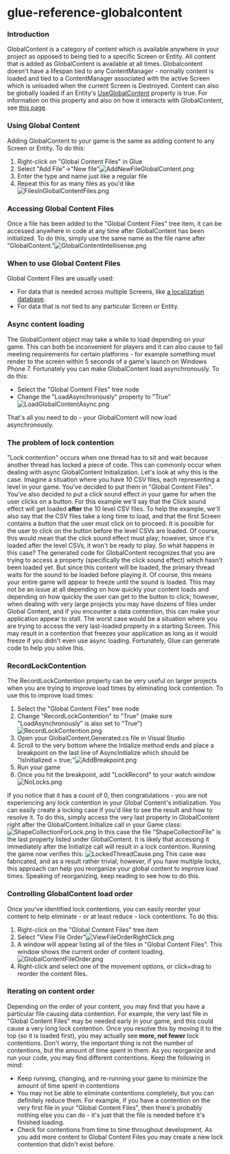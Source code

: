 # glue-reference-globalcontent

### Introduction

GlobalContent is a category of content which is available anywhere in your project as opposed to being tied to a specific Screen or Entity. All content that is added as GlobalContent is available at all times. Globalcontent doesn't have a lifespan tied to any ContentManager - normally content is loaded and tied to a ContentManager associated with the active Screen which is unloaded when the current Screen is Destroyed. Content can also be globally loaded if an Entity's [UseGlobalContent](../../../../frb/docs/index.php) property is true. For information on this property and also on how it interacts with GlobalContent, see [this page](../../../../frb/docs/index.php).

### Using Global Content

Adding GlobalContent to your game is the same as adding content to any Screen or Entity. To do this:

1. Right-click on "Global Content Files" in Glue
2. Select "Add File"->"New file"![AddNewFileGlobalContent.png](../../../../media/migrated_media-AddNewFileGlobalContent.png)
3. Enter the type and name just like a regular file
4. Repeat this for as many files as you'd like![FilesInGlobalContentFiles.png](../../../../media/migrated_media-FilesInGlobalContentFiles.png)

### Accessing Global Content Files

Once a file has been added to the "Global Content Files" tree item, it can be accessed anywhere in code at any time after GlobalContent has been initialized. To do this, simply use the same name as the file name after "GlobalContent."![GlobalContentIntellisense.png](../../../../media/migrated_media-GlobalContentIntellisense.png)

### When to use Global Content Files

Global Content Files are usually used:

* For data that is needed across multiple Screens, like [a localization database](../../../../frb/docs/index.php).
* For data that is not tied to any particular Screen or Entity.

### Async content loading

The GlobalContent object may take a while to load depending on your game. This can both be inconvenient for players and it can also cause to fail meeting requirements for certain platforms - for example something must render to the screen within 5 seconds of a game's launch on Windows Phone 7. Fortunately you can make GlobalContent load asynchronously. To do this:

* Select the "Global Content Files" tree node
* Change the "LoadAsynchronously" property to "True"![LoadGlobalContentAsync.png](../../../../media/migrated_media-LoadGlobalContentAsync.png)

That's all you need to do - your GlobalContent will now load asynchronously.

### The problem of lock contention

"Lock contention" occurs when one thread has to sit and wait because another thread has locked a piece of code. This can commonly occur when dealing with async GlobalContent Initialization. Let's look at why this is the case. Imagine a situation where you have 10 CSV files, each representing a level in your game. You've decided to put them in "Global Content Files". You've also decided to put a click sound effect in your game for when the user clicks on a button. For this example we'll say that the Click sound effect will get loaded **after** the 10 level CSV files. To help the example, we'll also say that the CSV files take a long time to load, and that the first Screen contains a button that the user must click on to proceed. It is possible for the user to click on the button before the level CSVs are loaded. Of course, this would mean that the click sound effect must play; however, since it's loaded after the level CSVs, it won't be ready to play. So what happens in this case? The generated code for GlobalContent recognizes that you are trying to access a property (specifically the click sound effect) which hasn't been loaded yet. But since this content will be loaded, the primary thread waits for the sound to be loaded before playing it. Of course, this means your entire game will appear to freeze until the sound is loaded. This may not be an issue at all depending on how quickly your content loads and depending on how quickly the user can get to the button to click; however, when dealing with very large projects you may have dozens of files under Global Content, and if you encounter a data contention, this can make your application appear to stall. The worst case would be a situation where you are trying to access the very last-loaded property in a starting Screen. This may result in a contention that freezes your application as long as it would freeze if you didn't even use async loading. Fortunately, Glue can generate code to help you solve this.

### RecordLockContention

The RecordLockContention property can be very useful on larger projects when you are trying to improve load times by eliminating lock contention. To use this to improve load times:

1. Select the "Global Content Files" tree node
2. Change "RecordLockContention" to "True" (make sure "LoadAsynchronously" is also set to "True")![RecordLockContention.png](../../../../media/migrated_media-RecordLockContention.png)
3. Open your GlobalContent.Generated.cs file in Visual Studio
4. Scroll to the very bottom where the Intialize method ends and place a breakpoint on the last line of AsyncInitialize which should be "IsInitialized = true;"![AddBreakpoint.png](../../../../media/migrated_media-AddBreakpoint.png)
5. Run your game
6. Once you hit the breakpoint, add "LockRecord" to your watch window![NoLocks.png](../../../../media/migrated_media-NoLocks.png)

If you notice that it has a count of 0, then congratulations - you are not experiencing any lock contention in your Global Content's initialization. You can easily create a locking case if you'd like to see the result and how to resolve it. To do this, simply access the very last property in GlobalContent right after the GlobalContent.Initialize call in your Game class: ![ShapeCollectionForLock.png](../../../../media/migrated_media-ShapeCollectionForLock.png) In this case the file "ShapeCollectionFile" is the last property listed under GlobalContent. It is likely that accessing it immediately after the Initialize call will result in a lock contention. Running the game now verifies this: ![LockedThreadCause.png](../../../../media/migrated_media-LockedThreadCause.png) This case was fabricated, and as a result rather trivial; however, if you have multiple locks, this approach can help you reorganize your global content to improve load times. Speaking of reorganizing, keep reading to see how to do this.

### Controlling GlobalContent load order

Once you've identified lock contentions, you can easily reorder your content to help eliminate - or at least reduce - lock contentions. To do this:

1. Right-click on the "Global Content Files" tree item
2. Select "View File Order"![ViewFileOrderRightClick.png](../../../../media/migrated_media-ViewFileOrderRightClick.png)
3. A window will appear listing all of the files in "Global Content Files". This window shows the current order of content loading.![GlobalContentFileOrder.png](../../../../media/migrated_media-GlobalContentFileOrder.png)
4. Right-click and select one of the movement options, or click+drag to reorder the content files.

### Iterating on content order

Depending on the order of your content, you may find that you have a particular file causing data contention. For example, the very last file in "Global Content Files" may be needed early in your game, and this could cause a very long lock contention. Once you resolve this by moving it to the top (so it is loaded first), you may actually see **more, not fewer** lock contentions. Don't worry, the important thing is not the number of contentions, but the amount of time spent in them. As you reorganize and run your code, you may find different contentions. Keep the following in mind:

* Keep running, changing, and re-running your game to minimize the amount of time spent in contentions
* You may not be able to eliminate contentions completely, but you can definitely reduce them. For example, if you have a contention on the very first file in your "Global Content Files", then there's probably nothing else you can do - it's just that the file is needed before it's finished loading.
* Check for contentions from time to time throughout development. As you add more content to Global Content Files you may create a new lock contention that didn't exist before.
